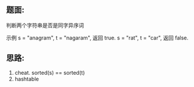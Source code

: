 
## 题面:
判断两个字符串是否是同字异序词

示例
s = "anagram", t = "nagaram", 返回 true.
s = "rat", t = "car", 返回 false.



## 思路:
1. cheat. sorted(s) == sorted(t)
2. hashtable
